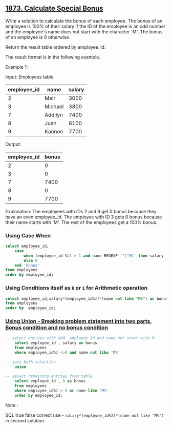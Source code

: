 ## [1873. Calculate Special Bonus](https://leetcode.com/problems/calculate-special-bonus)

Write a solution to calculate the bonus of each employee. The bonus of an employee is 100% of their salary if the ID of the employee is an odd number and the employee's name does not start with the character 'M'. The bonus of an employee is 0 otherwise.

Return the result table ordered by employee_id.

The result format is in the following example.

 

Example 1:

Input: 
Employees table:

| employee_id | name    | salary |
|-------------|---------|--------|
| 2           | Meir    | 3000   |
| 3           | Michael | 3800   |
| 7           | Addilyn | 7400   |
| 8           | Juan    | 6100   |
| 9           | Kannon  | 7700   |

Output: 

| employee_id | bonus |
|-------------|-------|
| 2           | 0     |
| 3           | 0     |
| 7           | 7400  |
| 8           | 0     |
| 9           | 7700  |

Explanation: 
The employees with IDs 2 and 8 get 0 bonus because they have an even employee_id.
The employee with ID 3 gets 0 bonus because their name starts with 'M'.
The rest of the employees get a 100% bonus.


### Using Case When 

```SQL
select employee_id, 
    case 
        when (employee_id %2) = 1 and name REGEXP '^[^M]' then salary
        else 0 
    end 'bonus'
from employees
order by employee_id;
```

### Using Conditions itself as `0` or `1` for Arithmetic operation

```SQL
select employee_id,salary*(employee_id%2)*(name not like "M%") as bonus 
from employees 
order by  employee_id;
```

### [Using Union - Breaking problem statement into two parts, Bonus condition and no bonus condition](https://leetcode.com/problems/calculate-special-bonus/solutions/2489979/mysql-simple-all-approach-with-explanation/?envType=study-plan&envId=sql-i&plan=sql)

```SQL
-- select entries with odd  employee id and name not start with M
    select employee_id , salary as bonus 
    from employees 
    where employee_id%2 <>0 and name not like 'M%'
    
-- join both selection 
    union
    
-- select remaining entries from table 
    select employee_id , 0 as bonus
    from employees
    where employee_id%2 = 0 or name like 'M%'
    order by employee_id;
```

Note :

SQL true false correct use -  `salary*(employee_id%2)*(name not like "M%")` in second solution
